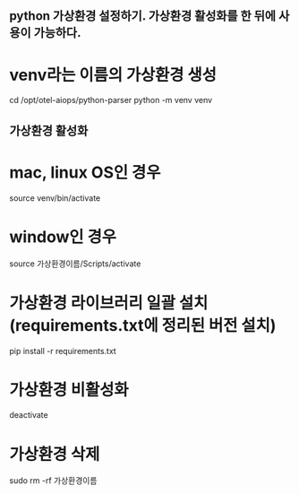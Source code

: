 ## python 가상환경 설정하기. 가상환경 활성화를 한 뒤에 사용이 가능하다. 
# venv라는 이름의 가상환경 생성
cd /opt/otel-aiops/python-parser
python -m venv venv

## 가상환경 활성화
# mac, linux OS인 경우
source venv/bin/activate

# window인 경우
source 가상환경이름/Scripts/activate

# 가상환경 라이브러리 일괄 설치(requirements.txt에 정리된 버전 설치)
pip install -r requirements.txt 

# 가상환경 비활성화
deactivate

# 가상환경 삭제
sudo rm -rf 가상환경이름